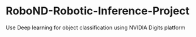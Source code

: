 # RoboND-Robotic-Inference-Project
Use Deep learning for object classification using NVIDIA Digits platform
